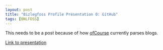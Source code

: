 ```yaml
---
layout: post
title: "Bizlegfoss Profile Presentation 0: GitHub"
tags: [BNLFOSS]
---
```


This needs to be a post because of how [ofCourse](https://github.com/ryansb/ofcourse)
currently parses blogs.

[Link to presentation](http://msoucy.github.io/bizleg-profiles/profile0/#/)
